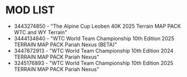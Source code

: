 # MOD LIST

* 3443274850 - "The Alpine Cup Leoben 40K 2025 Terrain MAP PACK WTC and WY Terrain"
* 3444134840 - "WTC World Team Championship 10th Edition 2025 TERRAIN MAP PACK Pariah Nexus (BETA)"
* 3447872913 - "WTC World Team Championship 10th Edition 2024 TERRAIN MAP PACK Pariah Nexus"
* 3245176893 - "WTC World Team Championship 10th Edition 2025 TERRAIN MAP PACK Pariah Nexus"